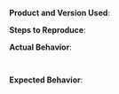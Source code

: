 **Product and Version Used**: 

**Steps to Reproduce**:

 

**Actual Behavior**:

```csharp

```



**Expected Behavior**:


```csharp

```


